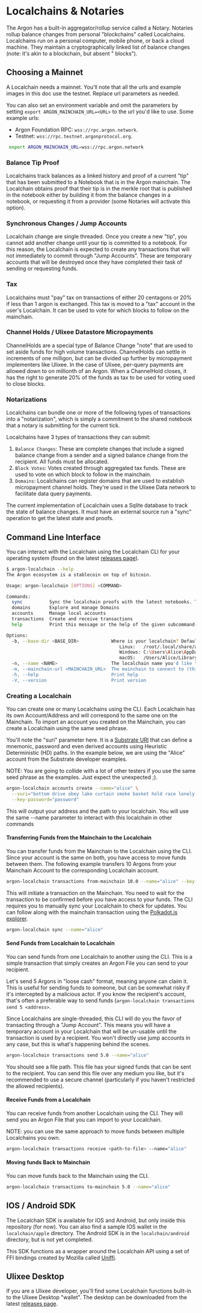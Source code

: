 # Localchains & Notaries

The Argon has a built-in aggregator/rollup service called a Notary. Notaries rollup balance changes
from personal "blockchains" called Localchains. Localchains run on a personal computer, mobile
phone, or back a cloud machine. They maintain a cryptographically linked list of balance changes
(note: it's akin to a blockchain, but absent " blocks").

## Choosing a Mainnet

A Localchain needs a mainnet. You'll note that all the urls and example images in this doc use the
testnet. Replace url parameters as needed.

You can also set an environment variable and omit the parameters by setting
`export ARGON_MAINCHAIN_URL=<URL>` to the url you'd like to use. Some example urls:

- Argon Foundation RPC: `wss://rpc.argon.network`.
- Testnet: `wss://rpc.testnet.argonprotocol.org`.

```bash
 export ARGON_MAINCHAIN_URL=wss://rpc.argon.network
```

### Balance Tip Proof

Localchains track balances as a linked history and proof of a current "tip" that has been submitted
to a Notebook that is in the Argon mainchain. The Localchain obtains proof that their tip is in the
merkle root that is published in the notebook either by building it from the balance changes in a
notebook, or requesting it from a provider (some Notaries will activate this option).

### Synchronous Changes / Jump Accounts

Localchain change are single threaded. Once you create a new "tip", you cannot add another change
until your tip is committed to a notebook. For this reason, the Localchain is expected to create any
transactions that will not immediately to commit through "Jump Accounts". These are temporary
accounts that will be destroyed once they have completed their task of sending or requesting funds.

### Tax

Localchains must "pay" tax on transactions of either 20 centagons or 20% if less than 1 argon is
exchanged. This tax is moved to a "tax" account in the user's Localchain. It can be used to vote for
which blocks to follow on the mainchain.

### Channel Holds / Ulixee Datastore Micropayments

ChannelHolds are a special type of Balance Change "note" that are used to set aside funds for high
volume transactions. ChannelHolds can settle in increments of one milligon, but can be divided up
further by micropayment implementers like Ulixee. In the case of Ulixee, per-query payments are
allowed down to on millionth of an Argon. When a ChannelHold closes, it has the right to generate
20% of the funds as tax to be used for voting used to close blocks.

### Notarizations

Localchains can bundle one or more of the following types of transactions into a "notarization",
which is simply a commitment to the shared notebook that a notary is submitting for the current
tick.

Localchains have 3 types of transactions they can submit:

1. `Balance Changes`: These are complete changes that include a signed balance change from a sender
   and a signed balance change from the recipient. All funds must be allocated.
2. `Block Votes`: Votes created through aggregated tax funds. These are used to vote on which block
   to follow in the mainchain.
3. `Domains`: Localchains can register domains that are used to establish micropayment channel
   holds. They're used in the Ulixee Data network to facilitate data query payments.

The current implementation of Localchain uses a Sqlite database to track the state of balance
changes. It must have an external source run a "sync" operation to get the latest state and proofs.

## Command Line Interface

You can interact with the Localchain using the Localchain CLI for your operating system (found on
the latest [releases page](https://github.com/argonprotocol/mainchain/releases/latest)).

```bash
$ argon-localchain --help
The Argon ecosystem is a stablecoin on top of bitcoin.

Usage: argon-localchain [OPTIONS] <COMMAND>

Commands:
  sync          Sync the localchain proofs with the latest notebooks. This will also submit votes and close/claim ChannelHolds as needed
  domains       Explore and manage Domains
  accounts      Manage local accounts
  transactions  Create and receive transactions
  help          Print this message or the help of the given subcommand(s)

Options:
  -b, --base-dir <BASE_DIR>            Where is your localchain? Defaults to a project-specific directory based on OS.
                                          Linux:   /root/.local/share/argon/localchain
                                          Windows: C:\Users\Alice\AppData\Roaming\argon\localchain
                                          macOS:   /Users/Alice/Library/Application Support/argon/localchain [env: ARGON_LOCALCHAIN_BASE_PATH=]
  -n, --name <NAME>                    The localchain name you'd like to use [env: ARGON_LOCALCHAIN_NAME=] [default: primary]
  -m, --mainchain-url <MAINCHAIN_URL>  The mainchain to connect to (this is how a notary url is looked up) [env: ARGON_MAINCHAIN_URL=] [default: ws://127.0.0.1:9944]
  -h, --help                           Print help
  -V, --version                        Print version
```

### Creating a Localchain

You can create one or many Localchains using the CLI. Each Localchain has its own Account/Address
and will correspond to the same one on the Mainchain. To import an account you created on the
Mainchain, you can create a Localchain using the same seed phrase.

You'll note the "suri" parameter here. It is a
[Substrate URI](https://polkadot.js.org/docs/keyring/start/suri/) that can define a mnemonic,
password and even derived accounts using Heuristic Deterministic (HD) paths. In the example below,
we are using the "Alice" account from the Substrate developer examples.

NOTE: You are going to collide with a lot of other testers if you use the same seed phrase as the
examples. Just expect the unexpected ;).

```bash
argon-localchain accounts create --name="alice" \
  --suri="bottom drive obey lake curtain smoke basket hold race lonely fit walk//Alice" \
  --key-password="password"
```

This will output your address and the path to your localchain. You will use the same --name
parameter to interact with this localchain in other commands

#### Transferring Funds from the Mainchain to the Localchain

You can transfer funds from the Mainchain to the Localchain using the CLI. Since your account is the
same on both, you have access to move funds between them. The following example transfers 10 Argons
from your Mainchain Account to the corresponding Localchain account.

```bash
argon-localchain transactions from-mainchain 10.0 --name="alice" --key-password="password"
```

This will initiate a transaction on the Mainchain. You need to wait for the transaction to be
confirmed before you have access to your funds. The CLI requires you to manually sync your
Localchain to check for updates. You can follow along with the mainchain transaction using the
[Polkadot.js explorer](https://polkadot.js.org/apps/#/explorer?rpc=wss://rpc.testnet.argonprotocol.org).

```bash
argon-localchain sync --name="alice"
```

#### Send Funds from Localchain to Localchain

You can send funds from one Localchain to another using the CLI. This is a simple transaction that
simply creates an Argon File you can send to your recipient.

Let's send 5 Argons in "loose cash" format, meaning anyone can claim it. This is useful for sending
funds to someone, but can be somewhat risky if it's intercepted by a malicious actor. If you know
the recipient's account, that's often a preferable way to send funds
(`argon-localchain transactions send 5 <address>`.

Since Localchains are single-threaded, this CLI will do you the favor of transacting through a "Jump
Account". This means you will have a temporary account in your Localchain that will be un-usable
until the transaction is used by a recipient. You won't directly use jump accounts in any case, but
this is what's happening behind the scenes.

```bash
argon-localchain transactions send 5.0 --name="alice"
```

You should see a file path. This file has your signed funds that can be sent to the recipient. You
can send this file over any medium you like, but it's recommended to use a secure channel
(particularly if you haven't restricted the allowed recipients).

#### Receive Funds from a Localchain

You can receive funds from another Localchain using the CLI. They will send you an Argon File that
you can import to your Localchain.

NOTE: you can use the same approach to move funds between multiple Localchains you own.

```bash
argon-localchain transactions receive <path-to-file> --name="alice"
```

#### Moving funds Back to Mainchain

You can move funds back to the Mainchain using the CLI.

```bash
argon-localchain transactions to-mainchain 5.0 --name="alice"
```

## IOS / Android SDK

The Localchain SDK is available for IOS and Android, but only inside this repository (for now). You
can also find a sample IOS wallet in the `localchain/apple` directory. The Android SDK is in the
`localchain/android` directory, but is not yet completed.

This SDK functions as a wrapper around the Localchain API using a set of FFI bindings created by
Mozilla called [Uniffi](https://github.com/mozilla/uniffi-rs).

## Ulixee Desktop

If you are a Ulixee developer, you'll find some Localchain functions built-in to the Ulixee Desktop
"wallet". The desktop can be downloaded from the latest
[releases page](https://github.com/ulixee/platform/releases/latest).
